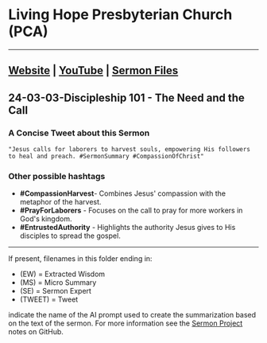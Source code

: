 # Living Hope Presbyterian Church (PCA)

___

## [Website](https://www.livinghopepresbyterian.org/) | [YouTube](https://www.youtube.com/@LivingHopePresbyterianChurch) | [Sermon Files](https://github.com/jobian-ai/LHP-Sermons/tree/main/sermons/2024/24-01-28)

## 24-03-03-Discipleship 101 - The Need and the Call

### A Concise Tweet about this Sermon

```"Jesus calls for laborers to harvest souls, empowering His followers to heal and preach. #SermonSummary #CompassionOfChrist"```

### Other possible hashtags

- **#CompassionHarvest**- Combines Jesus' compassion with the metaphor of the harvest.
- **#PrayForLaborers** - Focuses on the call to pray for more workers in God's kingdom.
- **#EntrustedAuthority** - Highlights the authority Jesus gives to His disciples to spread the gospel.
___

If present, filenames in this folder ending in:

- (EW) = Extracted Wisdom
- (MS) = Micro Summary
- (SE) =  Sermon Expert
- (TWEET) = Tweet

indicate the name of the AI prompt used to create the summarization based on the text of the sermon.  For more information see the [Sermon Project](https://github.com/jobian-ai/LHP-Sermons/tree/main) notes on GitHub.